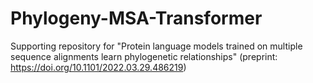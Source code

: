 # Phylogeny-MSA-Transformer
Supporting repository for "Protein language models trained on multiple sequence alignments learn phylogenetic relationships" (preprint: https://doi.org/10.1101/2022.03.29.486219)
